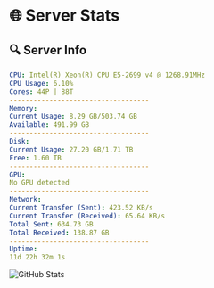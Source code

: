 # 🌐 Server Stats
## 🔍 Server Info
```yaml
CPU: Intel(R) Xeon(R) CPU E5-2699 v4 @ 1268.91MHz
CPU Usage: 6.10%
Cores: 44P | 88T
-----------------------------------
Memory:
Current Usage: 8.29 GB/503.74 GB
Available: 491.99 GB
-----------------------------------
Disk:
Current Usage: 27.20 GB/1.71 TB
Free: 1.60 TB
-----------------------------------
GPU:
No GPU detected
-----------------------------------
Network:
Current Transfer (Sent): 423.52 KB/s
Current Transfer (Received): 65.64 KB/s
Total Sent: 634.73 GB
Total Received: 138.87 GB
-----------------------------------
Uptime:
11d 22h 32m 1s
```
![GitHub Stats](https://img.shields.io/badge/Updated-2025-05-01_15:40:49-blue)